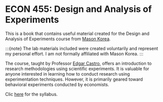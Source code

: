 # ECON 455: Design and Analysis of Experiments

This is a book that contains useful material created for the Design and Analysis of Experiments course from <a href='https://www.masonkorea.gmu.edu/' target='_blank'>Mason Korea</a>.

:::{note}
The lab materials included were created voluntarily and represent my personal effort. I am not formally affiliated with Mason Korea.
:::

The course, taught by Professor <a href='https://masonkorea.gmu.edu/people/ecastrom' target='_blank'>Edgar Castro</a>, offers an introduction to research methodologies using scientific experiments. It is valuable for anyone interested in learning how to conduct research using experimentation techniques. However, it is primarily geared toward behavioral experiments conducted by economists.

Clic <a href='https://d101vc9winf8ln.cloudfront.net/syllabuses/107517/original/ECON_445_Experimental_Economics.pdf?1724371816' target='_blank'>here</a> for the syllabus.

```{tableofcontents}
```
